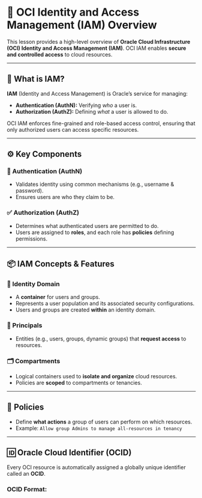 # 🔐 OCI Identity and Access Management (IAM) Overview

This lesson provides a high-level overview of **Oracle Cloud Infrastructure (OCI) Identity and Access Management (IAM)**. OCI IAM enables **secure and controlled access** to cloud resources.

---

## 🔑 What is IAM?

**IAM** (Identity and Access Management) is Oracle’s service for managing:
- **Authentication (AuthN):** Verifying *who* a user is.
- **Authorization (AuthZ):** Defining *what* a user is allowed to do.

OCI IAM enforces fine-grained and role-based access control, ensuring that only authorized users can access specific resources.

---

## ⚙️ Key Components

### 🔐 Authentication (AuthN)
- Validates identity using common mechanisms (e.g., username & password).
- Ensures users are who they claim to be.

### ✅ Authorization (AuthZ)
- Determines what authenticated users are permitted to do.
- Users are assigned to **roles**, and each role has **policies** defining permissions.

---

## 📦 IAM Concepts & Features

### 🧱 Identity Domain
- A **container** for users and groups.
- Represents a user population and its associated security configurations.
- Users and groups are created **within** an identity domain.

### 👥 Principals
- Entities (e.g., users, groups, dynamic groups) that **request access** to resources.

### 🗂️ Compartments
- Logical containers used to **isolate and organize** cloud resources.
- Policies are **scoped** to compartments or tenancies.

---

## 📜 Policies
- Define **what actions** a group of users can perform on which resources.
- Example: `Allow group Admins to manage all-resources in tenancy`

---

## 🆔 Oracle Cloud Identifier (OCID)
Every OCI resource is automatically assigned a globally unique identifier called an **OCID**.

### OCID Format:
